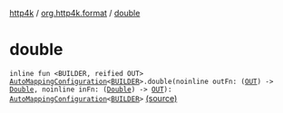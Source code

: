 [http4k](../index.md) / [org.http4k.format](index.md) / [double](./double.md)

# double

`inline fun <BUILDER, reified OUT> `[`AutoMappingConfiguration`](-auto-mapping-configuration/index.md)`<`[`BUILDER`](double.md#BUILDER)`>.double(noinline outFn: (`[`OUT`](double.md#OUT)`) -> `[`Double`](https://kotlinlang.org/api/latest/jvm/stdlib/kotlin/-double/index.html)`, noinline inFn: (`[`Double`](https://kotlinlang.org/api/latest/jvm/stdlib/kotlin/-double/index.html)`) -> `[`OUT`](double.md#OUT)`): `[`AutoMappingConfiguration`](-auto-mapping-configuration/index.md)`<`[`BUILDER`](double.md#BUILDER)`>` [(source)](https://github.com/http4k/http4k/blob/master/http4k-core/src/main/kotlin/org/http4k/format/AutoMappingConfiguration.kt#L102)